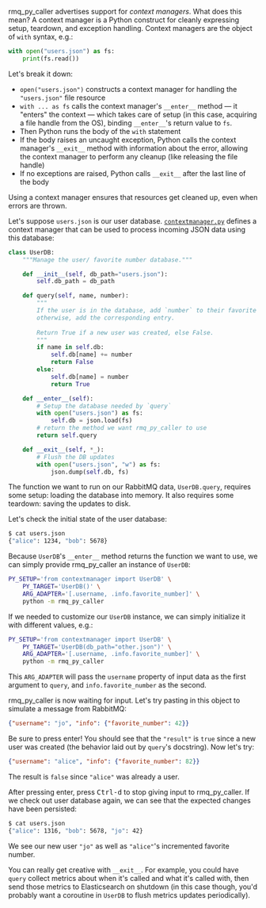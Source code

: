 rmq_py_caller advertises support for _context managers_. What does this mean? A
context manager is a Python construct for cleanly expressing setup, teardown,
and exception handling. Context managers are the object of `with` syntax, e.g.:

```py
with open("users.json") as fs:
    print(fs.read())
```

Let's break it down:

- `open("users.json")` constructs a context manager for handling the
  `"users.json"` file resource
- `with ... as fs` calls the context manager's `__enter__` method &mdash; it
  "enters" the context &mdash; which takes care of setup (in this case,
  acquiring a file handle from the OS), binding `__enter__`'s return value to
  `fs`.
- Then Python runs the body of the `with` statement
- If the body raises an uncaught exception, Python calls the context manager's
  `__exit__` method with information about the error, allowing the context
  manager to perform any cleanup (like releasing the file handle)
- If no exceptions are raised, Python calls `__exit__` after the last line of
  the body
  
Using a context manager ensures that resources get cleaned up, even when errors
are thrown.

Let's suppose `users.json` is our user database.
[`contextmanager.py`](./contextmanager.py) defines a context manager that can
be used to process incoming JSON data using this database:

```py
class UserDB:
    """Manage the user/ favorite number database."""

    def __init__(self, db_path="users.json"):
        self.db_path = db_path

    def query(self, name, number):
        """
        If the user is in the database, add `number` to their favorite number,
        otherwise, add the corresponding entry.
        
        Return True if a new user was created, else False.
        """
        if name in self.db:
            self.db[name] += number
            return False
        else:
            self.db[name] = number
            return True

    def __enter__(self):
        # Setup the database needed by `query`
        with open("users.json") as fs:
            self.db = json.load(fs)
        # return the method we want rmq_py_caller to use
        return self.query

    def __exit__(self, *_):
        # Flush the DB updates
        with open("users.json", "w") as fs:
            json.dump(self.db, fs)
```

The function we want to run on our RabbitMQ data, `UserDB.query`, requires some
setup: loading the database into memory. It also requires some teardown: saving
the updates to disk.

Let's check the initial state of the user database:

```sh
$ cat users.json
{"alice": 1234, "bob": 5678}
```

Because `UserDB`'s `__enter__` method returns the function we want to use, we
can simply provide rmq_py_caller an instance of `UserDB`:

```sh
PY_SETUP='from contextmanager import UserDB' \
    PY_TARGET='UserDB()' \
    ARG_ADAPTER='[.username, .info.favorite_number]' \
    python -m rmq_py_caller
```

If we needed to customize our `UserDB` instance, we can simply initialize it
with different values, e.g.:

```sh
PY_SETUP='from contextmanager import UserDB' \
    PY_TARGET='UserDB(db_path="other.json")' \
    ARG_ADAPTER='[.username, .info.favorite_number]' \
    python -m rmq_py_caller
```

This `ARG_ADAPTER` will pass the `username` property of input data as the first
argument to `query`, and `info.favorite_number` as the second.

rmq_py_caller is now waiting for input. Let's try pasting in this object to
simulate a message from RabbitMQ:

```json
{"username": "jo", "info": {"favorite_number": 42}}
```

Be sure to press enter! You should see that the `"result"` is `true` since a
new user was created (the behavior laid out by `query`'s docstring). Now let's
try:

```json
{"username": "alice", "info": {"favorite_number": 82}}
```

The result is `false` since `"alice"` was already a user.

After pressing enter, press <kbd>Ctrl-d</kbd> to stop giving input to
rmq_py_caller. If we check out user database again, we can see that the
expected changes have been persisted:

```sh
$ cat users.json
{"alice": 1316, "bob": 5678, "jo": 42}
```

We see our new user `"jo"` as well as `"alice"`'s incremented favorite number.

You can really get creative with `__exit__`. For example, you could have
`query` collect metrics about when it's called and what it's called with, then
send those metrics to Elasticsearch on shutdown (in this case though, you'd
probably want a coroutine in `UserDB` to flush metrics updates periodically).
